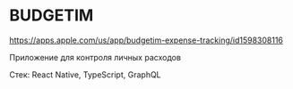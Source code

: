 # BUDGETIM

https://apps.apple.com/us/app/budgetim-expense-tracking/id1598308116

Приложение для контроля личных расходов

Стек: React Native, TypeScript, GraphQL
